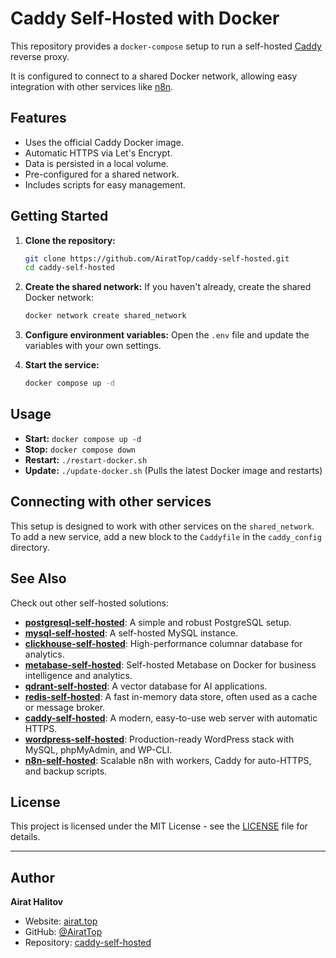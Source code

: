# Caddy Self-Hosted with Docker

This repository provides a `docker-compose` setup to run a self-hosted [Caddy](https://caddyserver.com/) reverse proxy.

It is configured to connect to a shared Docker network, allowing easy integration with other services like [n8n](https://github.com/AiratTop/n8n-self-hosted).

## Features

-   Uses the official Caddy Docker image.
-   Automatic HTTPS via Let's Encrypt.
-   Data is persisted in a local volume.
-   Pre-configured for a shared network.
-   Includes scripts for easy management.

## Getting Started

1.  **Clone the repository:**
    ```bash
    git clone https://github.com/AiratTop/caddy-self-hosted.git
    cd caddy-self-hosted
    ```

2.  **Create the shared network:**
    If you haven't already, create the shared Docker network:
    ```bash
    docker network create shared_network
    ```

3.  **Configure environment variables:**
    Open the `.env` file and update the variables with your own settings.

4.  **Start the service:**
    ```bash
    docker compose up -d
    ```

## Usage

-   **Start:** `docker compose up -d`
-   **Stop:** `docker compose down`
-   **Restart:** `./restart-docker.sh`
-   **Update:** `./update-docker.sh` (Pulls the latest Docker image and restarts)

## Connecting with other services

This setup is designed to work with other services on the `shared_network`. To add a new service, add a new block to the `Caddyfile` in the `caddy_config` directory.

## See Also

Check out other self-hosted solutions:

-   [**postgresql-self-hosted**](https://github.com/AiratTop/postgresql-self-hosted): A simple and robust PostgreSQL setup.
-   [**mysql-self-hosted**](https://github.com/AiratTop/mysql-self-hosted): A self-hosted MySQL instance.
-   [**clickhouse-self-hosted**](https://github.com/AiratTop/clickhouse-self-hosted): High-performance columnar database for analytics.
-   [**metabase-self-hosted**](https://github.com/AiratTop/metabase-self-hosted): Self-hosted Metabase on Docker for business intelligence and analytics.
-   [**qdrant-self-hosted**](https://github.com/AiratTop/qdrant-self-hosted): A vector database for AI applications.
-   [**redis-self-hosted**](https://github.com/AiratTop/redis-self-hosted): A fast in-memory data store, often used as a cache or message broker.
-   [**caddy-self-hosted**](https://github.com/AiratTop/caddy-self-hosted): A modern, easy-to-use web server with automatic HTTPS.
-   [**wordpress-self-hosted**](https://github.com/AiratTop/wordpress-self-hosted): Production-ready WordPress stack with MySQL, phpMyAdmin, and WP-CLI.
-   [**n8n-self-hosted**](https://github.com/AiratTop/n8n-self-hosted): Scalable n8n with workers, Caddy for auto-HTTPS, and backup scripts.

## License

This project is licensed under the MIT License - see the [LICENSE](LICENSE) file for details.

---

## Author

**Airat Halitov**

- Website: [airat.top](https://airat.top)
- GitHub: [@AiratTop](https://github.com/AiratTop)
- Repository: [caddy-self-hosted](https://github.com/AiratTop/caddy-self-hosted)